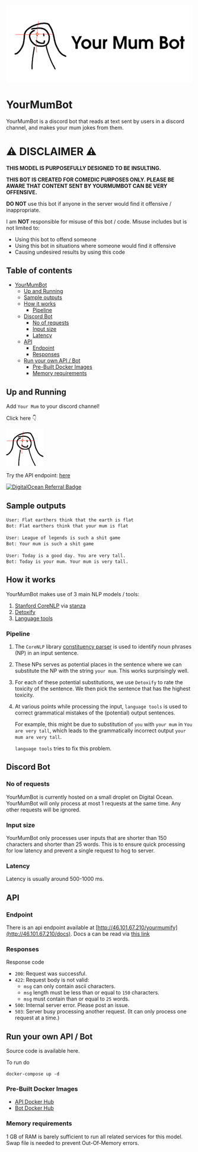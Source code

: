 <!-- omit in toc -->
<p align="center">
    <img src="static/banner.png" alt="discord logo" width="600">
</p>

# YourMumBot

YourMumBot is a discord bot that reads at text sent by 
users in a discord channel, and makes your mum jokes from them.

<!-- omit in toc -->
# :warning: DISCLAIMER :warning:

**THIS MODEL IS PURPOSEFULLY DESIGNED TO BE INSULTING.**

**THIS BOT IS CREATED FOR COMEDIC PURPOSES ONLY. PLEASE BE AWARE THAT 
CONTENT SENT BY YOURMUMBOT CAN BE VERY OFFENSIVE.**

**DO NOT** use this bot if anyone in the server would find it offensive / 
inappropriate.

I am **NOT** responsible for misuse of this bot / code. Misuse includes 
but is not limited to: 
- Using this bot to offend someone
- Using this bot in situations where someone would find it offensive
- Causing undesired results by using this code


<!-- omit in toc -->
## Table of contents
- [YourMumBot](#yourmumbot)
  - [Up and Running](#up-and-running)
  - [Sample outputs](#sample-outputs)
  - [How it works](#how-it-works)
    - [Pipeline](#pipeline)
  - [Discord Bot](#discord-bot)
    - [No of requests](#no-of-requests)
    - [Input size](#input-size)
    - [Latency](#latency)
  - [API](#api)
    - [Endpoint](#endpoint)
    - [Responses](#responses)
  - [Run your own API / Bot](#run-your-own-api--bot)
    - [Pre-Built Docker Images](#pre-built-docker-images)
    - [Memory requirements](#memory-requirements)

## Up and Running

Add `Your Mum` to your discord channel!

Click here :point_down:

[<img src="static/logo.png" alt="discord logo" width="100">](https://discord.com/api/oauth2/authorize?client_id=856211082720444456&permissions=68608&scope=bot)

Try the API endpoint: [here](http://46.101.67.210/docs)

[![DigitalOcean Referral Badge](https://web-platforms.sfo2.digitaloceanspaces.com/WWW/Badge%202.svg)](https://www.digitalocean.com/?refcode=8d8bfeea8b4f&utm_campaign=Referral_Invite&utm_medium=Referral_Program&utm_source=badge)

## Sample outputs

```
User: Flat earthers think that the earth is flat
Bot: Flat earthers think that your mum is flat

User: League of legends is such a shit game
Bot: Your mum is such a shit game

User: Today is a good day. You are very tall.
Bot: Today is your mum. Your mum is very tall.
```

## How it works

YourMumBot makes use of 3 main NLP models / tools:
1. [Stanford CoreNLP](https://stanfordnlp.github.io/CoreNLP/) 
via [stanza](https://stanfordnlp.github.io/stanza/corenlp_client.html)
2. [Detoxify](https://github.com/unitaryai/detoxify)
3. [Language tools](https://github.com/jxmorris12/language_tool_python)

### Pipeline

1. The `CoreNLP` library 
[constituency parser](https://stanfordnlp.github.io/CoreNLP/parse.html)
is used to 
identify noun phrases (NP) in an input sentence. 
2. These NPs serves as potential places in the sentence where we can
substitute the NP with the string `your mum`. This works surprisingly 
well.
3. For each of these potential substitutions, we use `Detoxify` to 
rate the toxicity of the sentence. We then pick the sentence 
that has the highest toxicity.
4. At various points while processing the input, `language tools` 
is used to correct grammatical mistakes of the (potential) 
output sentences. 

    For example, this might be due to substitution of 
    `you` with `your mum` in `You are very tall`, which leads 
    to the grammatically incorrect output `your mum are very tall`.

    `language tools` tries to fix this problem.

## Discord Bot

### No of requests

YourMumBot is currently hosted on a small droplet on Digital Ocean. 
YourMumBot will only process at most 1 requests at the same time. Any other requests will be ignored.

### Input size

YourMumBot only processes user inputs that are 
shorter than 150 characters and shorter than 
25 words. This is to ensure quick processing for 
low latency and prevent a single request to 
hog to server.

### Latency

Latency is usually around 500-1000 ms.

## API

### Endpoint

There is an api endpoint available at [http://46.101.67.210/yourmumify](http://46.101.67.210/docs). 
Docs a can be read via [this link](http://46.101.67.210/docs)

### Responses

Response code
- `200`: Request was successful.
- `422`: Request body is not valid:
  - `msg` can only contain ascii characters.
  - `msg` length must be less than or equal to `150` characters.
  - `msg` must contain than or equal to `25` words.
- `500`: Internal server error. Please post an issue.
- `503`: Server busy processing another request. (It can only process one request at a time.)

## Run your own API / Bot

Source code is available here. 

To run do

```console
docker-compose up -d
```

### Pre-Built Docker Images

- [API Docker Hub](https://hub.docker.com/repository/docker/andylolu24/yourmum-api)
- [Bot Docker Hub](https://hub.docker.com/repository/docker/andylolu24/yourmum-bot)

### Memory requirements

1 GB of RAM is barely sufficient to run all related services for this model.
Swap file is needed to prevent Out-Of-Memory errors.
